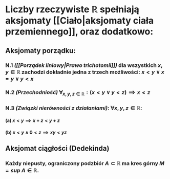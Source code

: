 # Liczby rzeczywiste $\mathbb{R}$ spełniają aksjomaty [[Ciało|aksjomaty ciała przemiennego]], oraz dodatkowo:
## **Aksjomaty porządku**:
### N.1  *([[Porządek liniowy|Prawo trichotomii]])* dla wszystkich $x,y \in \mathbb{R}$ zachodzi dokładnie jedna z trzech możliwości: $x<y \vee x=y \vee y<x$ 
### N.2 *(Przechodniość)* $\forall_{x,y,z \in \mathbb{R}}:(x<y \vee y<z) \implies x<z$ 
### N.3 *(Związki nierówności z działaniami)*: $\forall x,y,z \in \mathbb{R}$:
#### (a) $x<y \implies x+z < y+z$
#### (b) $x<y \wedge 0<z \implies xy<yz$
## **Aksjomat ciągłości (Dedekinda)**
### Każdy niepusty, ograniczony podzbiór $A \subset \mathbb{R}$ ma kres górny $M = sup\:A \in \mathbb{R}$.